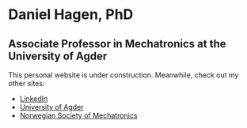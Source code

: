 # Daniel Hagen, PhD 
## Associate Professor in Mechatronics at the University of Agder
This personal website is under construction. Meanwhile, check out my other sites:
- [LinkedIn](https://www.linkedin.com/in/hagenmek/)
- [University of Agder](https://www.uia.no/en/kk/profile/danielh)
- [Norwegian Society of Mechatronics](https://nsom.no/)



